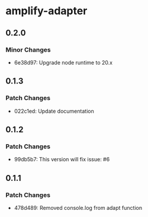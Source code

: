 # amplify-adapter

## 0.2.0

### Minor Changes

- 6e38d97: Upgrade node runtime to 20.x

## 0.1.3

### Patch Changes

- 022c1ed: Update documentation

## 0.1.2

### Patch Changes

- 99db5b7: This version will fix issue: #6

## 0.1.1

### Patch Changes

- 478d489: Removed console.log from adapt function
